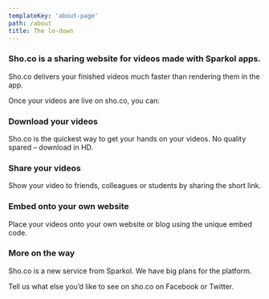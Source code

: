 ```yaml
---
templateKey: 'about-page'
path: /about
title: The lo-down
---
```

### Sho.co is a sharing website for videos made with Sparkol apps.
Sho.co delivers your finished videos much faster than rendering them in the app.

Once your videos are live on sho.co, you can:

### Download your videos
Sho.co is the quickest way to get your hands on your videos. No quality spared – download in HD.

### Share your videos
Show your video to friends, colleagues or students by sharing the short link.

### Embed onto your own website
Place your videos onto your own website or blog using the unique embed code.

### More on the way
Sho.co is a new service from Sparkol. We have big plans for the platform.

Tell us what else you’d like to see on sho.co on Facebook or Twitter.

